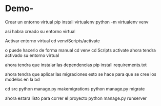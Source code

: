 # Demo-
Crear un entorno virtual
pip install virtualenv
python -m virtualenv venv

asi habra creado su entorno virtual

Activar entorno virtual
cd venv/Scripts/activate

o puede hacerlo de forma manual
cd venv
cd Scripts
activate
ahora tendra activado su entorno virtual

ahora tendra que instalar las dependencias
pip install requirements.txt

ahora tendra que aplicar las migraciones
esto se hace para que se cree los modelos en la bd

cd src
python manage.py makemigrations
python manage.py migrate

ahora estara listo para correr el proyecto
python manage.py runserver
